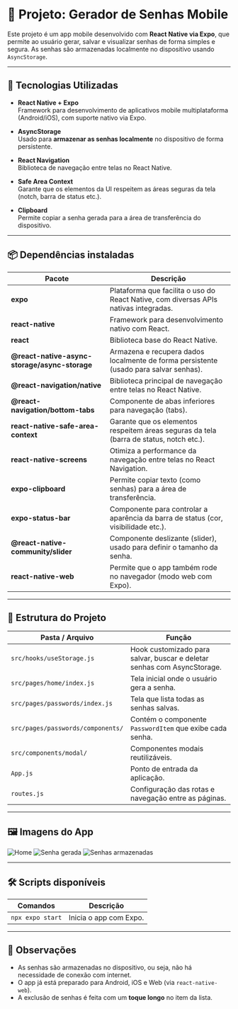 # 📱 Projeto: Gerador de Senhas Mobile

Este projeto é um app mobile desenvolvido com **React Native via Expo**, que permite ao usuário gerar, salvar e visualizar senhas de forma simples e segura. As senhas são armazenadas localmente no dispositivo usando `AsyncStorage`.

---

## 🚀 Tecnologias Utilizadas

- **React Native + Expo**  
  Framework para desenvolvimento de aplicativos mobile multiplataforma (Android/iOS), com suporte nativo via Expo.

- **AsyncStorage**  
  Usado para **armazenar as senhas localmente** no dispositivo de forma persistente.

- **React Navigation**  
  Biblioteca de navegação entre telas no React Native.

- **Safe Area Context**  
  Garante que os elementos da UI respeitem as áreas seguras da tela (notch, barra de status etc.).

- **Clipboard**  
  Permite copiar a senha gerada para a área de transferência do dispositivo.

---

## 📦 Dependências instaladas

| Pacote                                      | Descrição                                                                                  |
|---------------------------------------------|---------------------------------------------------------------------------------------------|
| **expo**                                     | Plataforma que facilita o uso do React Native, com diversas APIs nativas integradas.       |
| **react-native**                             | Framework para desenvolvimento nativo com React.                                           |
| **react**                                    | Biblioteca base do React Native.                                                           |
| **@react-native-async-storage/async-storage** | Armazena e recupera dados localmente de forma persistente (usado para salvar senhas).      |
| **@react-navigation/native**                 | Biblioteca principal de navegação entre telas no React Native.                             |
| **@react-navigation/bottom-tabs**            | Componente de abas inferiores para navegação (tabs).                                       |
| **react-native-safe-area-context**           | Garante que os elementos respeitem áreas seguras da tela (barra de status, notch etc.).    |
| **react-native-screens**                     | Otimiza a performance da navegação entre telas no React Navigation.                        |
| **expo-clipboard**                           | Permite copiar texto (como senhas) para a área de transferência.                           |
| **expo-status-bar**                          | Componente para controlar a aparência da barra de status (cor, visibilidade etc.).         |
| **@react-native-community/slider**           | Componente deslizante (slider), usado para definir o tamanho da senha.                     |
| **react-native-web**                         | Permite que o app também rode no navegador (modo web com Expo).                            |

---

## 📁 Estrutura do Projeto

| Pasta / Arquivo                        | Função                                                                 |
|----------------------------------------|------------------------------------------------------------------------|
| `src/hooks/useStorage.js`              | Hook customizado para salvar, buscar e deletar senhas com AsyncStorage.|
| `src/pages/home/index.js`              | Tela inicial onde o usuário gera a senha.                              |
| `src/pages/passwords/index.js`         | Tela que lista todas as senhas salvas.                                 |
| `src/pages/passwords/components/`      | Contém o componente `PasswordItem` que exibe cada senha.               |
| `src/components/modal/`                | Componentes modais reutilizáveis.                                      |
| `App.js`                               | Ponto de entrada da aplicação.                                         |
| `routes.js`                            | Configuração das rotas e navegação entre as páginas.                   |

---

## 🖼️ Imagens do App
![Home](/imagensapp/home.jpeg)
![Senha gerada](/imagensapp/senhagerada.jpeg)
![Senhas armazenadas](/imagensapp/senhas.jpeg)

---

## 🛠️ Scripts disponíveis

| Comandos               | Descrição                              |
|------------------------|----------------------------------------|
| `npx expo start`       | Inicia o app com Expo.                 |

---

## 📌 Observações

- As senhas são armazenadas no dispositivo, ou seja, não há necessidade de conexão com internet.
- O app já está preparado para Android, iOS e Web (via `react-native-web`).
- A exclusão de senhas é feita com um **toque longo** no item da lista.
